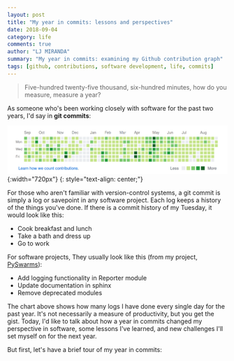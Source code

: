 ```yaml
---
layout: post
title: "My year in commits: lessons and perspectives"
date: 2018-09-04
category: life
comments: true
author: "LJ MIRANDA"
summary: "My year in commits: examining my Github contribution graph"
tags: [github, contributions, software development, life, commits]
---
```


> Five-hundred twenty-five thousand, six-hundred minutes, how do you measure,
> measure a year?

As someone who's been working closely with software for the past two years, I'd
say in **git commits**:

![github](/assets/png/life/my-life-in-commits.png){:width="720px"}
{: style="text-align: center;"}

For those who aren't familiar with version-control systems, a git commit is
simply a log or savepoint in any software project. Each log keeps a history of
the things you've done. If there is a commit history of my Tuesday, it would
look like this:

* Cook breakfast and lunch
* Take a bath and dress up
* Go to work

For software projects, They usually look like this (from my project, [PySwarms](https://github.com/ljvmiranda921/pyswarms)):

* Add logging functionality in Reporter module
* Update documentation in sphinx
* Remove deprecated modules

The chart above shows how many logs I have done every single day for the past
year. It's not necessarily a measure of productivity, but you get the gist. 
Today, I'd like to talk about how a year in commits changed my perspective in
software, some lessons I've learned, and new challenges I'll set myself on for
the next year.

But first, let's have a brief tour of my year in commits: 
